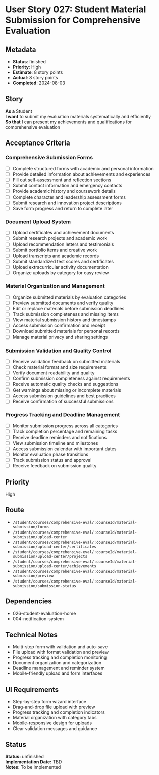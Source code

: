 # User Story 027: Student Material Submission for Comprehensive Evaluation

## Metadata
- **Status**: finished
- **Priority**: High
- **Estimate**: 8 story points
- **Actual**: 8 story points
- **Completed**: 2024-08-03

## Story
**As a** Student  
**I want** to submit my evaluation materials systematically and efficiently  
**So that** I can present my achievements and qualifications for comprehensive evaluation

## Acceptance Criteria

### Comprehensive Submission Forms
- [ ] Complete structured forms with academic and personal information
- [ ] Provide detailed information about achievements and experiences
- [ ] Fill out self-assessment and reflection sections
- [ ] Submit contact information and emergency contacts
- [ ] Provide academic history and coursework details
- [ ] Complete character and leadership assessment forms
- [ ] Submit research and innovation project descriptions
- [ ] Save form progress and return to complete later

### Document Upload System
- [ ] Upload certificates and achievement documents
- [ ] Submit research projects and academic work
- [ ] Upload recommendation letters and testimonials
- [ ] Submit portfolio items and creative work
- [ ] Upload transcripts and academic records
- [ ] Submit standardized test scores and certificates
- [ ] Upload extracurricular activity documentation
- [ ] Organize uploads by category for easy review

### Material Organization and Management
- [ ] Organize submitted materials by evaluation categories
- [ ] Preview submitted documents and verify quality
- [ ] Edit or replace materials before submission deadlines
- [ ] Track submission completeness and missing items
- [ ] View material submission history and timestamps
- [ ] Access submission confirmation and receipt
- [ ] Download submitted materials for personal records
- [ ] Manage material privacy and sharing settings

### Submission Validation and Quality Control
- [ ] Receive validation feedback on submitted materials
- [ ] Check material format and size requirements
- [ ] Verify document readability and quality
- [ ] Confirm submission completeness against requirements
- [ ] Receive automatic quality checks and suggestions
- [ ] Get warnings about missing or incomplete materials
- [ ] Access submission guidelines and best practices
- [ ] Receive confirmation of successful submissions

### Progress Tracking and Deadline Management
- [ ] Monitor submission progress across all categories
- [ ] Track completion percentage and remaining tasks
- [ ] Receive deadline reminders and notifications
- [ ] View submission timeline and milestones
- [ ] Access submission calendar with important dates
- [ ] Monitor evaluation phase transitions
- [ ] Track submission status and approval
- [ ] Receive feedback on submission quality

## Priority
High

## Route
- `/student/courses/comprehensive-eval/:courseId/material-submission/forms`
- `/student/courses/comprehensive-eval/:courseId/material-submission/upload-center`
- `/student/courses/comprehensive-eval/:courseId/material-submission/upload-center/certificates`
- `/student/courses/comprehensive-eval/:courseId/material-submission/upload-center/projects`
- `/student/courses/comprehensive-eval/:courseId/material-submission/upload-center/achievements`
- `/student/courses/comprehensive-eval/:courseId/material-submission/preview`
- `/student/courses/comprehensive-eval/:courseId/material-submission/submission-status`

## Dependencies
- 026-student-evaluation-home
- 004-notification-system

## Technical Notes
- Multi-step form with validation and auto-save
- File upload with format validation and preview
- Progress tracking and completion monitoring
- Document organization and categorization
- Deadline management and reminder system
- Mobile-friendly upload and form interfaces

## UI Requirements
- Step-by-step form wizard interface
- Drag-and-drop file upload with preview
- Progress tracking and completion indicators
- Material organization with category tabs
- Mobile-responsive design for uploads
- Clear validation messages and guidance
## Status
**Status:** unfinished  
**Implementation Date:** TBD  
**Notes:** To be implemented
